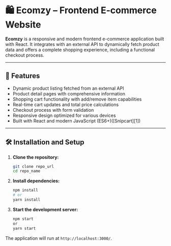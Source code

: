 # 🛍️ Ecomzy – Frontend E-commerce Website

**Ecomzy** is a responsive and modern frontend e-commerce application built with React. It integrates with an external API to dynamically fetch product data and offers a complete shopping experience, including a functional checkout process.

---

## 🚀 Features

* Dynamic product listing fetched from an external API
* Product detail pages with comprehensive information
* Shopping cart functionality with add/remove item capabilities
* Real-time cart updates and total price calculations
* Checkout process with form validation
* Responsive design optimized for various devices
* Built with React and modern JavaScript (ES6+)([Snipcart][1])

---

## 🛠️ Installation and Setup

1. **Clone the repository:**

   ```bash
   git clone repo_url
   cd repo_name
   ```
2. **Install dependencies:**
   ```bash
   npm install
   # or
   yarn install
   ```
3. **Start the development server:**
   ```bash
   npm start
   or
   yarn start
   ```
The application will run at `http://localhost:3000/`.



